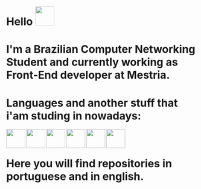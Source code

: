 
 # Hello  <img align="rigth" width="50" height="50" src="https://images.emojiterra.com/google/android-11/512px/1f525.png"> 
 # I'm a Brazilian Computer Networking Student and currently working as Front-End developer at Mestria.
 
 # Languages and another stuff that i'am studing in nowadays:
 
 <img align="left" width="50" height="50" src="https://cdn.freebiesupply.com/logos/large/2x/react-1-logo-png-transparent.png">
 <img align="left" width="50" height="50" src="https://upload.wikimedia.org/wikipedia/commons/thumb/9/99/Unofficial_JavaScript_logo_2.svg/480px-Unofficial_JavaScript_logo_2.svg.png">
 <img align="left" width="50" height="50" src="https://image.flaticon.com/icons/png/512/919/919826.png">
 <img align="left" width="50" height="50" src="https://mauriciomikulski.github.io/img/logos/html.png">
 <img align="left" width="50" height="50" src="https://brandslogos.com/wp-content/uploads/thumbs/php-logo-vector.svg">
 <img align="left" width="50" height="50" src="https://img.icons8.com/color/452/nodejs.png"><br></br>

# Here you will find repositories in portuguese and in english.


